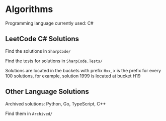 # Algorithms
Programming language currently used: C#

## LeetCode C# Solutions
Find the solutions in ```SharpCode/```

Find the tests for solutions in ```SharpCode.Tests/```

Solutions are located in the buckets with prefix ```Hxx```, x is the prefix for every 100 solutions, for example, solution 1999 is located at bucket H19

## Other Language Solutions

Archived solutions: Python, Go, TypeScript, C++

Find them in ```Archived/```

